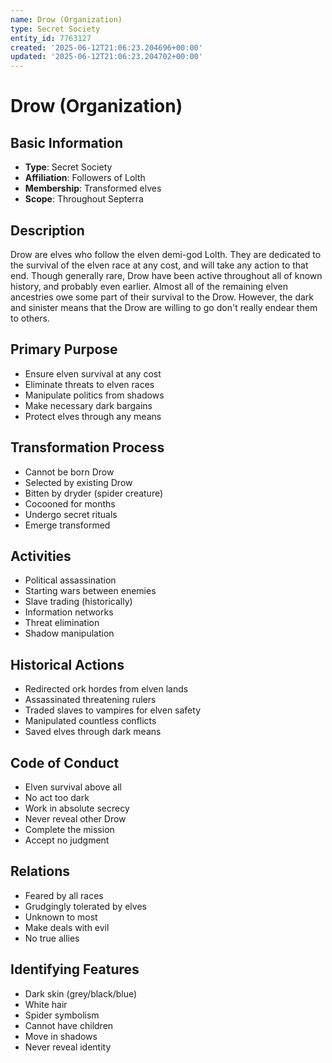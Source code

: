 ```yaml
---
name: Drow (Organization)
type: Secret Society
entity_id: 7763127
created: '2025-06-12T21:06:23.204696+00:00'
updated: '2025-06-12T21:06:23.204702+00:00'
---
```


# Drow (Organization)

## Basic Information
- **Type**: Secret Society
- **Affiliation**: Followers of Lolth
- **Membership**: Transformed elves
- **Scope**: Throughout Septerra

## Description
Drow are elves who follow the elven demi-god Lolth. They are dedicated to the survival of the elven race at any cost, and will take any action to that end. Though generally rare, Drow have been active throughout all of known history, and probably even earlier. Almost all of the remaining elven ancestries owe some part of their survival to the Drow. However, the dark and sinister means that the Drow are willing to go don't really endear them to others.

## Primary Purpose
- Ensure elven survival at any cost
- Eliminate threats to elven races
- Manipulate politics from shadows
- Make necessary dark bargains
- Protect elves through any means

## Transformation Process
- Cannot be born Drow
- Selected by existing Drow
- Bitten by dryder (spider creature)
- Cocooned for months
- Undergo secret rituals
- Emerge transformed

## Activities
- Political assassination
- Starting wars between enemies
- Slave trading (historically)
- Information networks
- Threat elimination
- Shadow manipulation

## Historical Actions
- Redirected ork hordes from elven lands
- Assassinated threatening rulers
- Traded slaves to vampires for elven safety
- Manipulated countless conflicts
- Saved elves through dark means

## Code of Conduct
- Elven survival above all
- No act too dark
- Work in absolute secrecy
- Never reveal other Drow
- Complete the mission
- Accept no judgment

## Relations
- Feared by all races
- Grudgingly tolerated by elves
- Unknown to most
- Make deals with evil
- No true allies

## Identifying Features
- Dark skin (grey/black/blue)
- White hair
- Spider symbolism
- Cannot have children
- Move in shadows
- Never reveal identity
